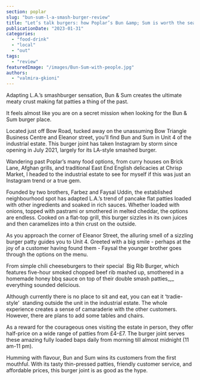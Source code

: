 ```yaml
---
section: poplar
slug: "bun-sum-l-a-smash-burger-review"
title: "Let’s talk burgers: how Poplar’s Bun &amp; Sum is worth the search to find it"
publicationDate: "2023-01-31"
categories: 
  - "food-drink"
  - "local"
  - "out"
tags: 
  - "review"
featuredImage: "/images/Bun-Sum-with-people.jpg"
authors: 
  - "valmira-gkioni"
---
```


Adapting L.A.’s smashburger sensation, Bun & Sum creates the ultimate meaty crust making fat patties a thing of the past.

It feels almost like you are on a secret mission when looking for the Bun & Sum burger place. 

Located just off Bow Road, tucked away on the unassuming Bow Triangle Business Centre and Eleanor street, you’ll find Bun and Sum in Unit 4 of the industrial estate. This burger joint has taken Instagram by storm since opening in July 2021, largely for its LA-style smashed burger.

Wandering past Poplar’s many food options, from curry houses on Brick Lane, Afghan grills, and traditional East End English delicacies at Chrisp Market, I headed to the industrial estate to see for myself if this was just an Instagram trend or a true gem.

Founded by two brothers, Farbez and Faysal Uddin, the established neighbourhood spot has adapted L.A.’s trend of pancake flat patties loaded with other ingredients and soaked in rich sauces. Whether loaded with onions, topped with pastrami or smothered in melted cheddar, the options are endless. Cooked on a flat-top grill, this burger sizzles in its own juices and then caramelizes into a thin crust on the outside.

As you approach the corner of Eleanor Street, the alluring smell of a sizzling burger patty guides you to Unit 4. Greeted with a big smile - perhaps at the joy of a customer having found them - Faysal the younger brother goes through the options on the menu. 

From simple chili cheeseburgers to their special  Big Rib Burger, which features five-hour smoked chopped beef rib mashed up, smothered in a homemade honey bbq sauce on top of their double smash patties_,_ everything sounded delicious. 

Although currently there is no place to sit and eat, you can eat it ‘tradie-style’  standing outside the unit in the industrial estate. The whole experience creates a sense of camaraderie with the other customers. However, there are plans to add some tables and chairs. 

As a reward for the courageous ones visiting the estate in person, they offer half-price on a wide range of patties from £4-£7. The burger joint serves these amazing fully loaded baps daily from morning till almost midnight (11 am-11 pm). 

Humming with flavour, Bun and Sum wins its customers from the first mouthful. With its tasty thin-pressed patties, friendly customer service, and affordable prices, this burger joint is as good as the hype.
